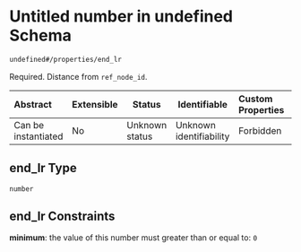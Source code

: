 # Untitled number in undefined Schema

```txt
undefined#/properties/end_lr
```

Required. Distance from `ref_node_id`.


| Abstract            | Extensible | Status         | Identifiable            | Custom Properties | Additional Properties | Access Restrictions | Defined In                                                                    |
| :------------------ | ---------- | -------------- | ----------------------- | :---------------- | --------------------- | ------------------- | ----------------------------------------------------------------------------- |
| Can be instantiated | No         | Unknown status | Unknown identifiability | Forbidden         | Allowed               | none                | [segment.schema.json\*](../../out/segment.schema.json "open original schema") |

## end_lr Type

`number`

## end_lr Constraints

**minimum**: the value of this number must greater than or equal to: `0`
